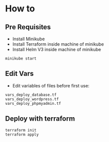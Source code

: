 # How to

## Pre Requisites

* Install Minikube
* Install Terraform inside machine of minikube
* Install Helm V3 inside machine of minikube

```console
minikube start
```

## Edit Vars

* Edit variables of files before first use:

```console
vars_deploy_database.tf
vars_deploy_wordpress.tf
vars_deploy_phpmyadmin.tf
```

## Deploy with terraform

```console
terraform init
terraform apply
```